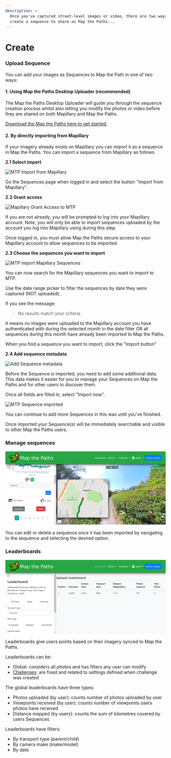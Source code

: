 ```yaml
---
description: >-
  Once you've captured street-level images or video, there are two ways to
  create a sequence to share on Map the Paths...
---
```


# Create

### Upload Sequence

You can add your images as Sequences to Map the Path in one of two ways:

#### 1. Using Map the Paths Desktop Uploader \(recommended\)

The Map the Paths Desktop Uploader will guide you through the sequence creation process whilst also letting you modify the photos or video before they are shared on both Mapillary and Map the Paths.

[Download the Map the Paths here to get started.](https://www.mapthepaths.com/uploader)

####  **2. By directly importing from Mapillary**

If your imagery already exists on Mapillary you can import it as a sequence in Map the Paths. You can import a sequence from Mapillary as follows

**2.1 Select import**

![MTP Import from Mapillary](../../../.gitbook/assets/mapillary-import.png)

Go the Sequences page when logged in and select the button "Import from Mapillary".

**2.2 Grant access**

![Mapillary Grant Access to MTP](../../../.gitbook/assets/mapillary-grant.png)

If you are not already, you will be prompted to log into your Mapillary account. Note, you will only be able to import sequences uploaded by the account you log into Mapillary using during this step.

Once logged in, you must allow Map the Paths secure access to your Mapillary account to allow sequences to be imported.

**2.3 Choose the sequences you want to import**

![MTP import Mapillary Sequences](../../../.gitbook/assets/0a560e56-3720-429e-81bc-053c44b628c1.png)

You can now search for the Mapillary sequences you want to import to MTP.

Use the date range picker to filter the sequences by date they were captured \(NOT uploaded\).

If you see the message:

> No results match your criteria.

It means no images were uploaded to the Mapillary account you have authenticated with during the selected month in the date filter OR all sequences during this month have already been imported to Map the Paths.

When you find a sequence you want to import, click the "Import button"

**2.4 Add sequence metadata**

![Add Sequence metadata](../../../.gitbook/assets/107902ad-afc0-4aee-8a9a-5adb504775eb.png)

Before the Sequence is imported, you need to add some additional data. This data makes it easier for you to manage your Sequences on Map the Paths and for other users to discover them.

Once all fields are filled in, select "Import now".

![MTP Sequence imported](../../../.gitbook/assets/deed8e0e-4b94-446c-baab-3fb87ba14e5e.png)

You can continue to add more Sequences in this was until you've finished.

Once imported your Sequence\(s\) will be immediately searchable and visible to other Map the Paths users.

### Manage sequences

![](../../../.gitbook/assets/6502f87c-ab72-400e-b508-664a3a91ee00.png)

You can edit or delete a sequence once it has been imported by navigating to the sequence and selecting the desired option.

### Leaderboards

![](../../../.gitbook/assets/4c3d6cce-86dd-4be9-ad3a-03c2ae65494a%20%281%29.png)

Leaderboards give users points based on their imagery synced to Map the Paths.

Leaderboards can be:

* Global: considers all photos and has filters any user can modify
* [Challenges](../challenges.md): are fixed and related to settings defined when challenge was created

The global leaderboards have three types:

* Photos uploaded \(by user\): counts number of photos uploaded by user
* Viewpoints received \(by user\): counts number of viewpoints users photos have received
* Distance mapped \(by users\): counts the sum of kilometres covered by users Sequences

Leaderboards have filters:

* By transport type \(parent/child\)
* By camera make \(make/model\)
* By date




